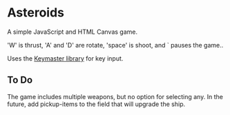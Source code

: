 # Asteroids

A simple JavaScript and HTML Canvas game.

'W' is thrust, 'A' and 'D' are rotate, 'space' is shoot, and ` pauses the game..

Uses the [Keymaster library](https://github.com/madrobby/keymaster) for key input.

## To Do

The game includes multiple weapons, but no option for selecting any. In the future, add pickup-items to the field that will upgrade the ship.
